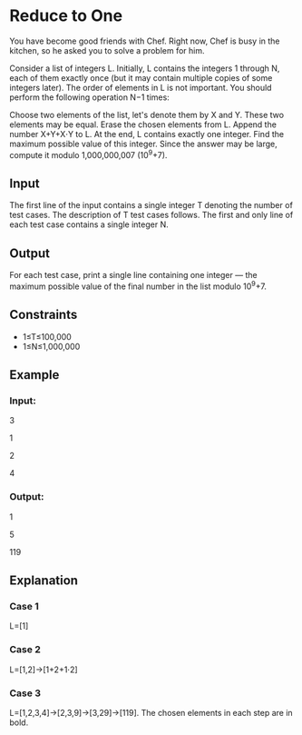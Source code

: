 # Reduce to One

You have become good friends with Chef. Right now, Chef is busy in the kitchen, so he asked you to solve a problem for him.

Consider a list of integers L. Initially, L contains the integers 1 through N, each of them 
exactly once (but it may contain multiple copies of some integers later). The order of elements in L is not important. 
You should perform the following operation N−1 times:

Choose two elements of the list, let's denote them by X and Y. These two elements may be equal.
Erase the chosen elements from L. Append the number X+Y+X⋅Y to L. At the end, L contains exactly one integer. 
Find the maximum possible value of this integer. 
Since the answer may be large, compute it modulo 1,000,000,007 (10<sup>9</sup>+7).

## Input

The first line of the input contains a single integer T denoting the number of test cases. 
The description of T test cases follows.
The first and only line of each test case contains a single integer N.

## Output

For each test case, print a single line containing one integer ― the maximum possible value 
of the final number in the list modulo 10<sup>9</sup>+7.

## Constraints

- 1≤T≤100,000 
- 1≤N≤1,000,000

## Example

### Input:

3

1

2

4

### Output:

1

5

119

## Explanation

### Case 1

L=[1]

### Case 2

L=[1,2]→[1+2+1⋅2]
 
### Case 3

L=[1,2,3,4]→[2,3,9]→[3,29]→[119]. The chosen elements in each step are in bold.
